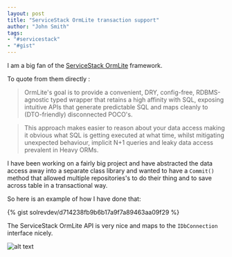 ```yaml
---
layout: post
title: "ServiceStack OrmLite transaction support"
author: "John Smith"
tags:
- "#servicestack"
- "#gist"
---
```


I am a big fan of the [ServiceStack OrmLite](https://github.com/ServiceStack/ServiceStack.OrmLite) framework. 

To quote from them directly :

>OrmLite's goal is to provide a convenient, DRY, config-free, RDBMS-agnostic typed wrapper that retains a high affinity with SQL, exposing intuitive APIs that generate predictable SQL and maps cleanly to (DTO-friendly) disconnected POCO's. 

>This approach makes easier to reason about your data access making it obvious what SQL is getting executed at what time, whilst mitigating unexpected behaviour, implicit N+1 queries and leaky data access prevalent in Heavy ORMs.

I have  been working on a fairly big project and have abstracted the data access away into a separate class library and wanted to have a `Commit()` method that allowed multiple repositories's to do their thing and to save across table in a transactional way.

So here is an example of how I have done that:

{% gist solrevdev/d714238fb9b6b17a9f7a89463aa09f29 %}

The ServiceStack OrmLite API is very nice and maps to the `IDbConnection`   interface nicely.

![alt text](https://raw.githubusercontent.com/ServiceStack/Assets/master/img/ormlite/OrmLiteApi.png "ServiceStack OrmLite Interface Image")





